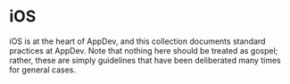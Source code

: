 # iOS

iOS is at the heart of AppDev, and this collection documents standard practices at AppDev. Note that nothing here should be treated as gospel; rather, these are simply guidelines that have been deliberated many times for general cases.

